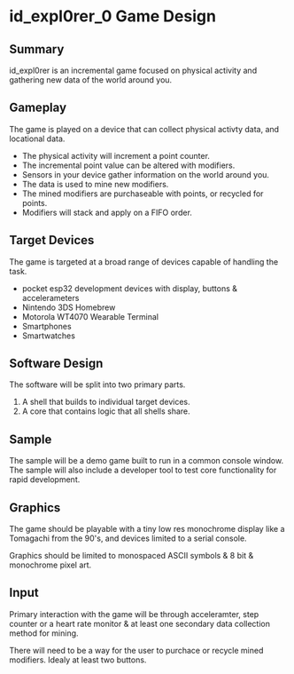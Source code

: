 # id_expl0rer_0 Game Design

## Summary

id_expl0rer is an incremental game focused on physical activity and gathering new data of the world around you. 

## Gameplay

The game is played on a device that can collect physical activty data, and locational data.

- The physical activity will increment a point counter.
- The incremental point value can be altered with modifiers.
- Sensors in your device gather information on the world around you.
- The data is used to mine new modifiers.
- The mined modifiers are purchaseable with points, or recycled for points.
- Modifiers will stack and apply on a FIFO order.

## Target Devices

The game is targeted at a broad range of devices capable of handling the task.

- pocket esp32 development devices with display, buttons & accelerameters
- Nintendo 3DS Homebrew
- Motorola WT4070 Wearable Terminal
- Smartphones
- Smartwatches

## Software Design

The software will be split into two primary parts.

1. A shell that builds to individual target devices.
2. A core that contains logic that all shells share.

## Sample 

The sample will be a demo game built to run in a common console window.
The sample will also include a developer tool to test core functionality for rapid development.

## Graphics

The game should be playable with a tiny low res monochrome display like a Tomagachi from the 90's, and devices limited to a serial console.

Graphics should be limited to monospaced ASCII symbols & 8 bit & monochrome pixel art.

## Input

Primary interaction with the game will be through acceleramter, step counter or a heart rate monitor & at least one secondary data collection method for mining.

There will need to be a way for the user to purchace or recycle mined modifiers. Idealy at least two buttons.

